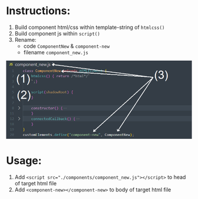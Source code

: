 # Instructions:
1. Build component html/css within template-string of `htmlcss()`
2. Build component js within `script()`
3. Rename: 
    - code `ComponentNew` & `component-new`
    - filename `component_new.js`

<img src="./Example/readme_img.png" width=550>

# Usage:
1. Add `<script src="./components/component_new.js"></script>` to head of target html file
2. Add `<component-new></component-new>` to body of target html file